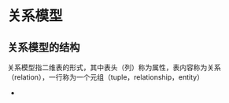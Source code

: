 # 关系模型

## 关系模型的结构

关系模型指二维表的形式，其中表头（列）称为属性，表内容称为关系（relation），一行称为一个元组（tuple，relationship，entity）

- 
